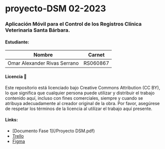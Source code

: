 # proyecto-DSM 02-2023

### Aplicación Móvil para el Control de los Registros Clínica Veterinaria Santa Bárbara.

#### Estudiante:

| Nombre  | Carnet |
| ------------- | ------------- |
| Omar Alexander Rivas Serrano | RS060867 |

#### Licencia 📄

Este repositorio está licenciado bajo Creative Commons Attribution (CC BY), lo que significa que cualquier persona puede utilizar y distribuir el trabajo contenido aquí, incluso con fines comerciales, siempre y cuando se atribuya adecuadamente al creador original de la obra. Por favor, asegúrese de respetar los términos de la licencia al utilizar el trabajo aquí presente.

#### Links:

* [Documento Fase 1](/Proyecto DSM.pdf)
* [Trello](https://trello.com/invite/b/XHO4NTPK/ATTIce2781888df20127ef27f7bbfbcbf056C43BDD52/dsm-02-2023)
* [Figma](https://www.figma.com/file/DTRmVr9qnF1M5CAglIq5Zp/DSM?type=design&node-id=0%3A1&mode=design&t=N3h1ui3hL6HY2zfU-1)
